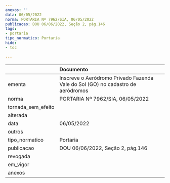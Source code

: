 ```yaml
---
anexos: ''
data: 06/05/2022
norma: PORTARIA Nº 7962/SIA, 06/05/2022
publicacao: DOU 06/06/2022, Seção 2, pág.146
tags:
- portaria
tipo_normatico: Portaria
hide: 
- toc 
 
---
```


|                    | Documento                                                                       |
|:-------------------|:--------------------------------------------------------------------------------|
| ementa             | Inscreve o Aeródromo Privado Fazenda Vale do Sol (GO) no cadastro de aeródromos |
| norma              | PORTARIA Nº 7962/SIA, 06/05/2022                                                |
| tornada_sem_efeito |                                                                                 |
| alterada           |                                                                                 |
| data               | 06/05/2022                                                                      |
| outros             |                                                                                 |
| tipo_normatico     | Portaria                                                                        |
| publicacao         | DOU 06/06/2022, Seção 2, pág.146                                                |
| revogada           |                                                                                 |
| em_vigor           |                                                                                 |
| anexos             |                                                                                 |